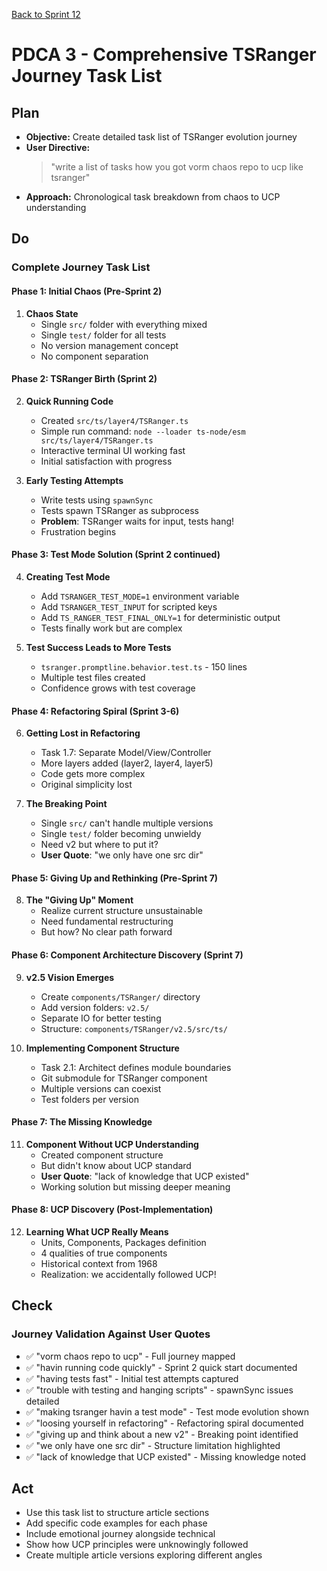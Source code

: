 [Back to Sprint 12](./planning.md)

# PDCA 3 - Comprehensive TSRanger Journey Task List

## Plan
- **Objective:** Create detailed task list of TSRanger evolution journey
- **User Directive:** 
  > "write a list of tasks how you got vorm chaos repo to ucp like tsranger"
- **Approach:** Chronological task breakdown from chaos to UCP understanding

## Do
### Complete Journey Task List

#### Phase 1: Initial Chaos (Pre-Sprint 2)
1. **Chaos State**
   - Single `src/` folder with everything mixed
   - Single `test/` folder for all tests  
   - No version management concept
   - No component separation

#### Phase 2: TSRanger Birth (Sprint 2)
2. **Quick Running Code**
   - Created `src/ts/layer4/TSRanger.ts`
   - Simple run command: `node --loader ts-node/esm src/ts/layer4/TSRanger.ts`
   - Interactive terminal UI working fast
   - Initial satisfaction with progress

3. **Early Testing Attempts**
   - Write tests using `spawnSync`
   - Tests spawn TSRanger as subprocess
   - **Problem**: TSRanger waits for input, tests hang!
   - Frustration begins

#### Phase 3: Test Mode Solution (Sprint 2 continued)
4. **Creating Test Mode**
   - Add `TSRANGER_TEST_MODE=1` environment variable
   - Add `TSRANGER_TEST_INPUT` for scripted keys
   - Add `TS_RANGER_TEST_FINAL_ONLY=1` for deterministic output
   - Tests finally work but are complex

5. **Test Success Leads to More Tests**
   - `tsranger.promptline.behavior.test.ts` - 150 lines
   - Multiple test files created
   - Confidence grows with test coverage

#### Phase 4: Refactoring Spiral (Sprint 3-6)
6. **Getting Lost in Refactoring**
   - Task 1.7: Separate Model/View/Controller
   - More layers added (layer2, layer4, layer5)
   - Code gets more complex
   - Original simplicity lost

7. **The Breaking Point**
   - Single `src/` can't handle multiple versions
   - Single `test/` folder becoming unwieldy
   - Need v2 but where to put it?
   - **User Quote**: "we only have one src dir"

#### Phase 5: Giving Up and Rethinking (Pre-Sprint 7)
8. **The "Giving Up" Moment**
   - Realize current structure unsustainable
   - Need fundamental restructuring
   - But how? No clear path forward

#### Phase 6: Component Architecture Discovery (Sprint 7)
9. **v2.5 Vision Emerges**
   - Create `components/TSRanger/` directory
   - Add version folders: `v2.5/`
   - Separate IO for better testing
   - Structure: `components/TSRanger/v2.5/src/ts/`

10. **Implementing Component Structure**
    - Task 2.1: Architect defines module boundaries
    - Git submodule for TSRanger component
    - Multiple versions can coexist
    - Test folders per version

#### Phase 7: The Missing Knowledge
11. **Component Without UCP Understanding**
    - Created component structure
    - But didn't know about UCP standard
    - **User Quote**: "lack of knowledge that UCP existed"
    - Working solution but missing deeper meaning

#### Phase 8: UCP Discovery (Post-Implementation)
12. **Learning What UCP Really Means**
    - Units, Components, Packages definition
    - 4 qualities of true components
    - Historical context from 1968
    - Realization: we accidentally followed UCP!

## Check
### Journey Validation Against User Quotes
- ✅ "vorm chaos repo to ucp" - Full journey mapped
- ✅ "havin running code quickly" - Sprint 2 quick start documented
- ✅ "having tests fast" - Initial test attempts captured
- ✅ "trouble with testing and hanging scripts" - spawnSync issues detailed
- ✅ "making tsranger havin a test mode" - Test mode evolution shown
- ✅ "loosing yourself in refactoring" - Refactoring spiral documented
- ✅ "giving up and think about a new v2" - Breaking point identified
- ✅ "we only have one src dir" - Structure limitation highlighted
- ✅ "lack of knowledge that UCP existed" - Missing knowledge noted

## Act
- Use this task list to structure article sections
- Add specific code examples for each phase
- Include emotional journey alongside technical
- Show how UCP principles were unknowingly followed
- Create multiple article versions exploring different angles